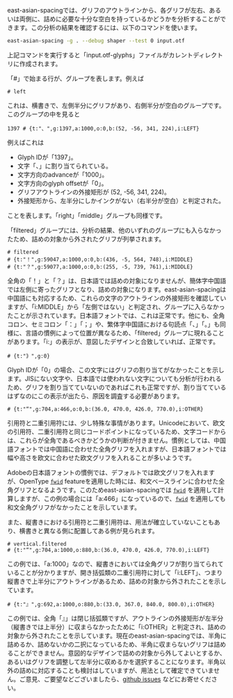 east-asian-spacingでは、グリフのアウトラインから、各グリフが左右、あるいは両側に、詰めに必要な十分な空白を持っているかどうかを分析することができます。この分析の結果を確認するには、以下のコマンドを使います。
```sh
east-asian-spacing -g . --debug shaper --test 0 input.otf
```
上記コマンドを実行すると「input.otf-glyphs」ファイルがカレントディレクトリに作成されます。

「#」で始まる行が、グループを表します。例えば
```
# left
```
これは、横書きで、左側半分にグリフがあり、右側半分が空白のグループです。このグループの中を見ると
```
1397 # {t:"、",g:1397,a:1000,o:0,b:(52, -56, 341, 224),i:LEFT}
```
例えばこれは
* Glyph IDが「1397」。
* 文字「、」に割り当てられている。
* 文字方向のadvanceが「1000」。
* 文字方向のglyph offsetが「0」。
* グリフアウトラインの外接矩形が (52, -56, 341, 224)。
* 外接矩形から、左半分にしかインクがない（右半分が空白）と判定された。

ことを表します。「right」「middle」グループも同様です。

「filtered」グループには、分析の結果、他のいずれのグループにも入らなかったため、詰めの対象から外されたグリフが列挙されます。
```
# filtered
# {t:"！",g:59047,a:1000,o:0,b:(436, -5, 564, 748),i:MIDDLE}
# {t:"？",g:59077,a:1000,o:0,b:(255, -5, 739, 761),i:MIDDLE}
```
全角の「！」と「？」は、日本語では詰めの対象になりませんが、簡体字中国語では左側に寄ったグリフとなり、詰めの対象になります。east-asian-spacingは中国語にも対応するため、これらの文字のアウトラインの外接矩形を確認していますが、「i:MIDDLE」から「左側ではない」と判定され、グループに入らなかったことが示されています。日本語フォントでは、これは正常です。他にも、全角コロン、セミコロン「：」「；」や、繁体字中国語における句読点「、」「。」も同様に、言語の慣例によって位置が異なるため、「filtered」グループに現れることがあります。「i:」の表示が、意図したデザインと合致していれば、正常です。

```
# {t:"｠",g:0}
```
Glyph IDが「0」の場合、この文字にはグリフの割り当てがなかったことを示します。JISにない文字や、日本語では使われない文字についても分析が行われるため、グリフを割り当てていないのであればこれも正常ですが、割り当てているはずなのにこの表示が出たら、原因を調査する必要があります。

```
# {t:"“",g:704,a:466,o:0,b:(36.0, 470.0, 426.0, 770.0),i:OTHER}
```
引用符と二重引用符には、少し特殊な事情があります。Unicodeにおいて、欧文の引用符、二重引用符と同じコードポイントになっているため、文字コードからは、これらが全角であるべきかどうかの判断が付きません。慣例としては、中国語フォントでは中国語に合わせた全角グリフを入れますが、日本語フォントでは幅や高さを欧文に合わせた欧文グリフを入れることが多いようです。

Adobeの日本語フォントの慣例では、デフォルトでは欧文グリフを入れますが、OpenType
[`fwid`] featureを適用した時には、和文ベースラインに合わせた全角グリフとなるようです。このためeast-asian-spacingでは [`fwid`] を適用して計算しますが、この例の場合には「a:466」になっているので、[`fwid`] を適用しても和文全角グリフがなかったことを示しています。

また、縦書きにおける引用符と二重引用符は、用法が確立していないこともあり、横書きと異なる側に配置してある例が見られます。
```
# vertical.filtered
# {t:"“",g:704,a:1000,o:880,b:(36.0, 470.0, 426.0, 770.0),i:LEFT}
```
この例では、「a:1000」なので、縦書きにおいては全角グリフが割り当てられていることが分かりますが、開き括弧類の二重引用符に対して「i:LEFT」、つまり縦書きで上半分にアウトラインがあるため、詰めの対象から外されたことを示しています。

```
# {t:"』",g:692,a:1000,o:880,b:(33.0, 367.0, 840.0, 800.0),i:OTHER}
```
この例では、全角「』」は閉じ括弧類ですが、アウトラインの外接矩形が左半分（縦書きでは上半分）に収まらなかったために「i:OTHER」と判定され、詰めの対象から外されたことを示しています。現在のeast-asian-spacingでは、半角に詰めるか、詰めないかの二択になっているため、半角に収まらないグリフは詰めることができません。意図的なデザインで詰めの対象から外してよいとするか、あるいはグリフを調整して左半分に収めるかを選択することになります。半角以外の詰めに対応することも検討はしていますが、用法として確定できていません。ご意見、ご要望などございましたら、[github issues] などにお寄せください。

[`fwid`]: https://docs.microsoft.com/en-us/typography/opentype/spec/features_fj#tag-fwid
[github issues]: https://github.com/kojiishi/east_asian_spacing/issues
